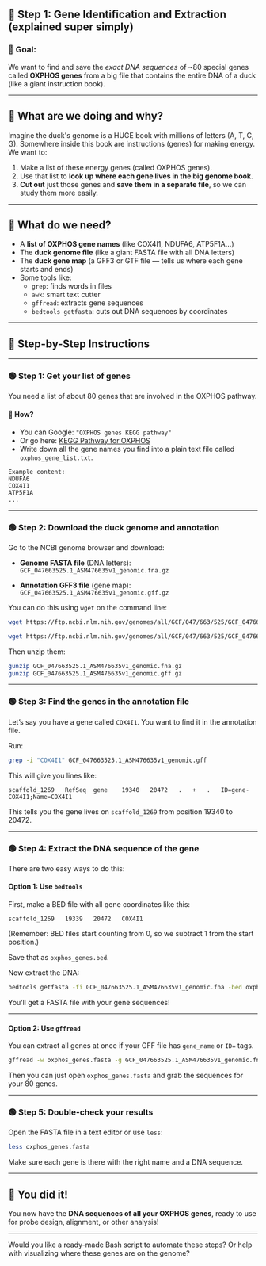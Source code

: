 ## 🧩 Step 1: Gene Identification and Extraction (explained super simply)

### 🎯 **Goal:**
We want to find and save the *exact DNA sequences* of ~80 special genes called **OXPHOS genes** from a big file that contains the entire DNA of a duck (like a giant instruction book).

---

## 🧸 What are we doing and why?

Imagine the duck's genome is a HUGE book with millions of letters (A, T, C, G). Somewhere inside this book are instructions (genes) for making energy. We want to:
1. Make a list of these energy genes (called OXPHOS genes).
2. Use that list to **look up where each gene lives in the big genome book**.
3. **Cut out** just those genes and **save them in a separate file**, so we can study them more easily.

---

## 🧰 What do we need?
- A **list of OXPHOS gene names** (like COX4I1, NDUFA6, ATP5F1A…)
- The **duck genome file** (like a giant FASTA file with all DNA letters)
- The **duck gene map** (a GFF3 or GTF file — tells us where each gene starts and ends)
- Some tools like:
  - `grep`: finds words in files
  - `awk`: smart text cutter
  - `gffread`: extracts gene sequences
  - `bedtools getfasta`: cuts out DNA sequences by coordinates

---

## 🧗 Step-by-Step Instructions

---

### 🟢 **Step 1: Get your list of genes**
You need a list of about 80 genes that are involved in the OXPHOS pathway.

#### 📌 How?
- You can Google: `"OXPHOS genes KEGG pathway"`  
- Or go here: [KEGG Pathway for OXPHOS](https://www.genome.jp/pathway/map00190)
- Write down all the gene names you find into a plain text file called `oxphos_gene_list.txt`.

```
Example content:
NDUFA6
COX4I1
ATP5F1A
...
```

---

### 🟢 **Step 2: Download the duck genome and annotation**

Go to the NCBI genome browser and download:

- **Genome FASTA file** (DNA letters):  
  `GCF_047663525.1_ASM476635v1_genomic.fna.gz`

- **Annotation GFF3 file** (gene map):  
  `GCF_047663525.1_ASM476635v1_genomic.gff.gz`

You can do this using `wget` on the command line:

```bash
wget https://ftp.ncbi.nlm.nih.gov/genomes/all/GCF/047/663/525/GCF_047663525.1_ASM476635v1/GCF_047663525.1_ASM476635v1_genomic.fna.gz

wget https://ftp.ncbi.nlm.nih.gov/genomes/all/GCF/047/663/525/GCF_047663525.1_ASM476635v1/GCF_047663525.1_ASM476635v1_genomic.gff.gz
```

Then unzip them:

```bash
gunzip GCF_047663525.1_ASM476635v1_genomic.fna.gz
gunzip GCF_047663525.1_ASM476635v1_genomic.gff.gz
```

---

### 🟢 **Step 3: Find the genes in the annotation file**

Let’s say you have a gene called `COX4I1`. You want to find it in the annotation file.

Run:

```bash
grep -i "COX4I1" GCF_047663525.1_ASM476635v1_genomic.gff
```

This will give you lines like:

```
scaffold_1269   RefSeq  gene    19340   20472   .   +   .   ID=gene-COX4I1;Name=COX4I1
```

This tells you the gene lives on `scaffold_1269` from position 19340 to 20472.

---

### 🟢 **Step 4: Extract the DNA sequence of the gene**

There are two easy ways to do this:

#### Option 1: Use `bedtools`

First, make a BED file with all gene coordinates like this:

```
scaffold_1269   19339   20472   COX4I1
```

(Remember: BED files start counting from 0, so we subtract 1 from the start position.)

Save that as `oxphos_genes.bed`.

Now extract the DNA:

```bash
bedtools getfasta -fi GCF_047663525.1_ASM476635v1_genomic.fna -bed oxphos_genes.bed -fo oxphos_genes.fasta
```

You’ll get a FASTA file with your gene sequences!

---

#### Option 2: Use `gffread`

You can extract all genes at once if your GFF file has `gene_name` or `ID=` tags.

```bash
gffread -w oxphos_genes.fasta -g GCF_047663525.1_ASM476635v1_genomic.fna GCF_047663525.1_ASM476635v1_genomic.gff
```

Then you can just open `oxphos_genes.fasta` and grab the sequences for your 80 genes.

---

### 🟢 **Step 5: Double-check your results**

Open the FASTA file in a text editor or use `less`:

```bash
less oxphos_genes.fasta
```

Make sure each gene is there with the right name and a DNA sequence.

---

## 🏁 You did it!

You now have the **DNA sequences of all your OXPHOS genes**, ready to use for probe design, alignment, or other analysis!

---

Would you like a ready-made Bash script to automate these steps? Or help with visualizing where these genes are on the genome?
